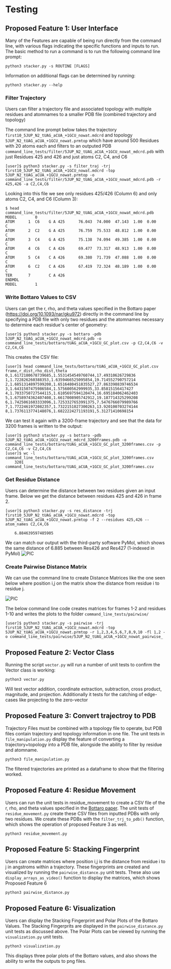 # Testing

## Proposed Feature 1: User Interface

Many of the Features are capable of being run directly from the command line, with various flags indicating the specific functions and inputs to run. The basic method to run a command is to run the following command line prompt:

```
python3 stacker.py -s ROUTINE [FLAGS]
```

Information on additional flags can be determined by running:

```
python3 stacker.py --help
```

### Filter Trajectory

Users can filter a trajectory file and associated topology with multiple residues and atomnames to a smaller PDB file (combined trajectory and topology)

The command line prompt below takes the trajectory `first10_5JUP_N2_tUAG_aCUA_+1GCU_nowat.mdcrd` and topology `5JUP_N2_tUAG_aCUA_+1GCU_nowat.prmtop` which have around 500 Residues with 20 atoms each and filters to an outputed PDB `command_line_tests/filter/5JUP_N2_tUAG_aCUA_+1GCU_nowat_mdcrd.pdb` with just Residues 425 and 426 and just atoms C2, C4, and C6

```
[user]$ python3 stacker.py -s filter_traj -trj first10_5JUP_N2_tUAG_aCUA_+1GCU_nowat.mdcrd -top 5JUP_N2_tUAG_aCUA_+1GCU_nowat.prmtop -o command_line_tests/filter/5JUP_N2_tUAG_aCUA_+1GCU_nowat_mdcrd.pdb -r 425,426 -a C2,C4,C6
```

Looking into this file we see only residues 425/426 (Column 6) and only atoms C2, C4, and C6 (Column 3):

```
$ head command_line_tests/filter/5JUP_N2_tUAG_aCUA_+1GCU_nowat_mdcrd.pdb
MODEL        0
ATOM      1  C6    G A 425      76.043  74.000  47.143  1.00  0.00           C  
ATOM      2  C2    G A 425      76.759  75.533  48.812  1.00  0.00           C  
ATOM      3  C4    G A 425      75.138  74.094  49.385  1.00  0.00           C  
ATOM      4  C6    C A 426      69.477  73.317  48.913  1.00  0.00           C  
ATOM      5  C4    C A 426      69.380  71.739  47.088  1.00  0.00           C  
ATOM      6  C2    C A 426      67.419  72.324  48.189  1.00  0.00           C  
TER       7        C A 426
ENDMDL
MODEL        1
```

### Write Bottaro Values to CSV

Users can get the r, rho, and theta values specified in the Bottaro paper (https://doi.org/10.1093/nar/gku972) directly in the command line by specifying a PDB file with only two residues and the atomnames necessary to determine each residue's center of geometry:

```
[user]$ python3 stacker.py -s bottaro -pdb 5JUP_N2_tUAG_aCUA_+1GCU_nowat_mdcrd.pdb -o command_line_tests/bottaro/tUAG_aCUA_+1GCU_GC_plot.csv -p C2,C4,C6 -v C2,C4,C6
```

This creates the CSV file:
```
[user]$ head command_line_tests/bottaro/tUAG_aCUA_+1GCU_GC_plot.csv
frame,r_dist,rho_dist,theta
0,1.6172180678739685,1.5531454549760744,17.49310626729836
1,1.722826260388353,1.6359466525095854,19.714552790757214
2,1.6851314897599208,1.6516480451835527,27.863398839746534
3,1.6431507475986584,1.575600562999935,33.85815156417427
4,1.7033750727544115,1.6105697594120474,16.695184062462403
5,1.6758974362407408,1.6617008905742912,19.187714325299208
6,1.7425061603333096,1.7253327653991375,7.5476766079989766
7,1.7722461972082357,1.7322151027300263,13.920100703274144
8,1.7376113774148076,1.6822224271193191,5.31271410698154
```

We can test it again with a 3200-frame trajectory and see that the data for 3200 frames is written to the output:
```
[user]$ python3 stacker.py -s bottaro -pdb 5JUP_N2_tUAG_aCUA_+1GCU_nowat_mdcrd_3200frames.pdb -o command_line_tests/bottaro/tUAG_aCUA_+1GCU_GC_plot_3200frames.csv -p C2,C4,C6 -v C2,C4,C6
[user]$ wc -l command_line_tests/bottaro/tUAG_aCUA_+1GCU_GC_plot_3200frames.csv
    3201 command_line_tests/bottaro/tUAG_aCUA_+1GCU_GC_plot_3200frames.csv
```

### Get Residue Distance
Users can determine the distance between two residues given an input frame. Below we get the distance between residues 425 and 426 in frame 2.
```
[user]$ python3 stacker.py -s res_distance -trj first10_5JUP_N2_tUAG_aCUA_+1GCU_nowat.mdcrd -top 5JUP_N2_tUAG_aCUA_+1GCU_nowat.prmtop -f 2 --residues 425,426 --atom_names C2,C4,C6

    6.884639597485905
```

We can match our output with the third-party software PyMol, which shows the same distance of 6.885 between Res426 and Res427 (1-indexed in PyMol)
![PIC](docs/images/three_res_distances.png)

### Create Pairwise Distance Matrix
We can use the command line to create Distance Matrices like the one seen below where position i,j on the matrix show the distance from residue i to residue j. 

![PIC](docs/images/pairwise_matrix.png)

The below command line code creates matrices for frames 1-2 and residues 1-10 and writes the plots to the folder `command_line_tests/pairwise/`

```
[user]$ python3 stacker.py -s pairwise -trj first10_5JUP_N2_tUAG_aCUA_+1GCU_nowat.mdcrd -top 5JUP_N2_tUAG_aCUA_+1GCU_nowat.prmtop -r 1,2,3,4,5,6,7,8,9,10 -fl 1,2 -o command_line_tests/pairwise/5JUP_N2_tUAG_aCUA_+1GCU_nowat_pairwise_
```

## Proposed Feature 2: Vector Class
Running the script `vector.py` will run a number of unit tests to confirm the Vector class is working:
```
python3 vector.py
```
Will test vector addition, coordinate extraction, subtraction, cross product, magnitude, and projection. Additionally it tests for the catching of edge-cases like projecting to the zero-vector

## Proposed Feature 3: Convert trajectroy to PDB

Trajectory Files must be combined with a topology file to operate, but PDB files contain trajectory and topology information in one file. The unit tests in `file_manipulation.py` display the feature of converting a trajectory+topology into a PDB file, alongside the ability to filter by residue and atomname.
```
python3 file_manipulation.py
```
The filtered trajectories are printed as a dataframe to show that the filtering worked.

## Proposed Feature 4: Residue Movement
Users can run the unit tests in residue_movement to create a CSV file of the r, rho, and theta values specified in the [Bottaro paper](https://doi.org/10.1093/nar/gku972). The unit tests of `residue_movement.py` create these CSV files from inputted PDBs with only two residues. We create these PDBs with the `filter_trj_to_pdb()` function, which shows the operation of proposed Feature 3 as well.
```
python3 residue_movement.py
```

## Proposed Feature 5: Stacking Fingerprint
Users can create matrices where position i,j is the distance from residue i to j in angstroms within a trajectory. These fingerprints are created and visualized by running the `pairwise_distance.py` unit tests. These also use `display_arrays_as_video()` function to display the matrices, which shows Proposed Feature 6

```
python3 pairwise_distance.py
```

## Proposed Feature 6: Visualization
Users can display the Stacking Fingerprint and Polar Plots of the Bottaro Values. The Stacking Fingerprits are displayed in the `pairwise_distance.py` unit tests as discussed above. The Polar Plots can be viewed by running the `visualization.py` unit tests.

```
python3 visualization.py
```

This displays three polar plots of the Bottaro values, and also shows the ability to write the outputs to png files. 